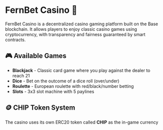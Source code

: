 # FernBet Casino 🚧

FernBet Casino is a decentralized casino gaming platform built on the Base blockchain. It allows players to enjoy classic casino games using cryptocurrency, with transparency and fairness guaranteed by smart contracts.

## 🎮 Available Games

- **Blackjack** - Classic card game where you play against the dealer to reach 21
- **Dice** - Bet on the outcome of a dice roll (over/under)
- **Roulette** - European roulette with red/black/number betting
- **Slots** - 3x3 slot machine with 5 paylines

## 🪙 CHIP Token System

The casino uses its own ERC20 token called **CHIP** as the in-game currency